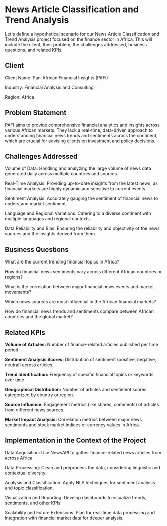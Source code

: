 # News Article Classification and Trend Analysis

Let's define a hypothetical scenario for our News Article Classification and Trend Analysis project focused on the finance sector in Africa. This will include the client, their problem, the challenges addressed, business questions, and related KPIs.

## Client
Client Name: Pan-African Financial Insights (PAFI)

Industry: Financial Analysis and Consulting

Region: Africa

## Problem Statement
PAFI aims to provide comprehensive financial analytics and insights across various African markets. They lack a real-time, data-driven approach to understanding financial news trends and sentiments across the continent, which are crucial for advising clients on investment and policy decisions.

## Challenges Addressed
Volume of Data: Handling and analyzing the large volume of news data generated daily across multiple countries and sources.

Real-Time Analysis: Providing up-to-date insights from the latest news, as financial markets are highly dynamic and sensitive to current events.

Sentiment Analysis: Accurately gauging the sentiment of financial news to understand market sentiment.

Language and Regional Variations: Catering to a diverse continent with multiple languages and regional contexts.

Data Reliability and Bias: Ensuring the reliability and objectivity of the news sources and the insights derived from them.

## Business Questions

What are the current trending financial topics in Africa?

How do financial news sentiments vary across different African countries or regions?

What is the correlation between major financial news events and market movements?

Which news sources are most influential in the African financial markets?

How do financial news trends and sentiments compare between African countries and the global market?

## Related KPIs

**Volume of Articles:** Number of finance-related articles published per time period.

**Sentiment Analysis Scores:** Distribution of sentiment (positive, negative, neutral) across articles.

**Trend Identification:** Frequency of specific financial topics or keywords over time.

**Geographical Distribution:** Number of articles and sentiment scores categorized by country or region.

**Source Influence:** Engagement metrics (like shares, comments) of articles from different news sources.

**Market Impact Analysis:** Correlation metrics between major news sentiments and stock market indices or currency values in Africa.


## Implementation in the Context of the Project

Data Acquisition: Use NewsAPI to gather finance-related news articles from across Africa.

Data Processing: Clean and preprocess the data, considering linguistic and contextual diversity.

Analysis and Classification: Apply NLP techniques for sentiment analysis and topic classification.

Visualization and Reporting: Develop dashboards to visualize trends, sentiments, and other KPIs.

Scalability and Future Extensions: Plan for real-time data processing and integration with financial market data for deeper analysis.

